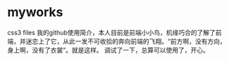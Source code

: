 # myworks
css3 files
我的github使用简介，本人目前是前端小小鸟，机缘巧合的了解了前端，并迷恋上了它，从此一发不可收拾的奔向前端的飞翔。“前方啊，没有方向，身上啊，没有了衣裳”。就是这样。
调试了一下，总算可以使用了，开心。
